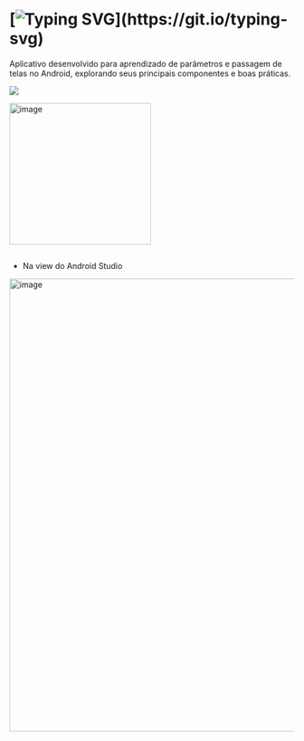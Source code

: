   # [![Typing SVG](https://readme-typing-svg.herokuapp.com/?color=B89FF1&size=35&center=true&vCenter=true&width=1000&lines=App+para+aprender+parâmetros!;Desenvolvido+em+kotlin!)](https://git.io/typing-svg)

Aplicativo desenvolvido para aprendizado de parâmetros e passagem de telas no Android, explorando seus principais componentes e boas práticas.

 <a href="LearningParameters/app/src/main/java/com/example/learningparameters/MainActivity.kt" target="_blank"><img src="https://img.shields.io/badge/App-0D1117?style=for-the-badge&logo=android-studio&logoColor=EC869F"></a>

<img width="250" alt="image" src="https://github.com/user-attachments/assets/fa2d04be-7e89-4f6c-bdf4-26c8fec10b8c" />

##

- Na view do Android Studio
<img width="800" alt="image" src="https://github.com/user-attachments/assets/c28c77e9-f8f1-4db6-adec-d646c75d3e6d" />
